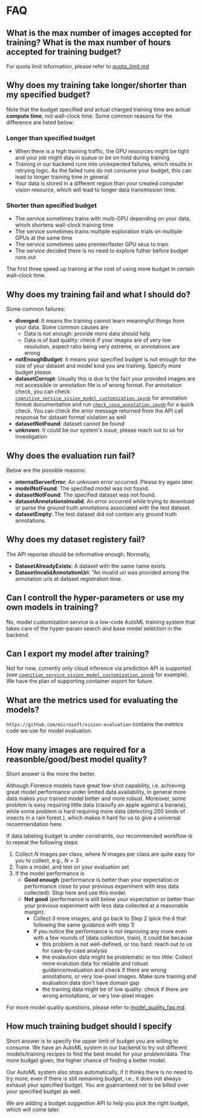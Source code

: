 
# FAQ

## What is the max number of images accepted for training? What is the max number of hours accepted for training budget?

For quota limit information, please refer to [quota_limit.md](./quota_limit.md)

## Why does my training take longer/shorter than my specified budget?

Note that the budget specified and actual charged training time are actual **compute time**, not wall-clock time. Some common reasons for the difference are listed below:

### Longer than specified budget

- When there is a high training traffic, the GPU resources might be tight and your job might stay in queue or be on hold during training
- Training in our backend runs into un/expected failures, which results in retrying logic. As the failed runs do not consume your budget, this can lead to longer training time in general
- Your data is stored in a different region than your created computer vision resource, which will lead to longer data transmission time.

### Shorter than specified budget

- The service sometimes trains with multi-GPU depending on your data, which shortens wall-clock training time
- The service sometimes trains multiple exploration trials on multiple GPUs at the same time
- The service sometimes uses premier/faster GPU skus to train
- The service decided there is no need to explore futher before budget runs out

The first three speed up training at the cost of using more budget in certain wall-clock time.

## Why does my training fail and what I should do?

Some common failures:

- **diverged**: It means the training cannot learn meaningful things from your data. Some common causes are
  - Data is not enough: provide more data should help
  - Data is of bad quality: check if your images are of very low resolution, aspect ratio being very extreme, or annotations are wrong
- **notEnoughBudget**: it means your specified budget is not enough for the size of your dataset and model kind you are training. Specify more budget please
- **datasetCorrupt**: Usually this is due to the fact your provided images are not accessible or annotation file is of wrong format. For annotation check, you can check [`cognitive_service_vision_model_customization.ipynb`](cognitive_service_vision_model_customization.ipynb) for annotation format documentation and run [`check_coco_annotation.ipynb`](check_coco_annotation.ipynb) for a quick check. You can check the error message returned from the API call response for dataset format violation as well
- **datasetNotFound**: dataset cannot be found
- **unknown**: It could be our system's issue, please reach out to us for investigation

## Why does the evaluation run fail?

Below are the possible reasons:

- **internalServerError**: An unknown error occurred. Please try again later.
- **modelNotFound**: The specified model was not found.
- **datasetNotFound**: The specified dataset was not found.
- **datasetAnnotationsInvalid**: An error occurred while trying to download or parse the ground truth annotations associated with the test dataset.
- **datasetEmpty**: The test dataset did not contain any ground truth annotations.

## Why does my dataset registery fail?

The API reponse should be informative enough. Normally,

- **DatasetAlreadyExists**: A dataset with the same name exists
- **DatasetInvalidAnnotationUri**: "An invalid uri was provided among the annotation uris at dataset registration time.

## Can I controll the hyper-parameters or use my own models in training?

No, model customization service is a low-code AutoML training system that takes care of the hyper-param search and base model selection in the backend.

## Can I export my model after training?

Not for now, currently only cloud inference via prediction API is supported (see [`cognitive_service_vision_model_customization.ipynb`](cognitive_service_vision_model_customization.ipynb) for example). We have the plan of supporting container export for future.

## What are the metrics used for evaluating the models?

`https://github.com/microsoft/vision-evaluation` contains the metrics code we use for model evaluation.

## How many images are required for a reasonble/good/best model quality?

Short answer is the more the better.

Although Florence models have great few-shot capability, i.e. achieving great model performance under limited data availability, in general more data makes your trained model better and more robust. Moreover, some problem is easy requiring little data (classify an apple against a banana), while some problem is hard requiring more data (detecting 200 kinds of insects in a rain forest.), which makes it hard for us to give a universal recommendation here.

If data labeling budget is under constraints, our recommended workflow is to repeat the following steps:

1. Collect $N$ images per class, where $N$ images per class are quite easy for you to collect, e.g., $N=3$
2. Train a model, and test on your evaluation set
3. If the model performance is
    - **Good enough** (performance is better than your expectation or performance close to your previous experiment with less data collected): Stop here and use this model.
    - **Not good** (performance is still below your expectation or better than your previous experiment with less data collected at a reasonable margin):
      - Collect $\delta$ more images, and go back to Step 2 (pick the $\delta$ that following the same guidance with step 1)
      - If you notice the performance is not improving any more even with a few rounds of (data collection, train), it could be because
        - this problem is not well-defined, or too hard: reach out to us for case-by-case analysis
        - the evalaution data might be problematic or too little: Collect more evalution data for reliable and robust guidance/evaluation and check if there are wrong annotations, or very low-pixel images. Make sure training and evaluation data don't have domain gap
        - the training data might be of low quality: check if there are wrong annotations, or very low-pixel images

For more model qualtiy questions, please refer to [model_quality_faq.md](model_quality_faq.md).

## How much training budget should I specify

Short answer is to specify the upper limit of budget you are willing to consume. We have an AutoML system in our backend to try out different models/training recipes to find the best model for your problem/data. The more budget given, the higher chance of finding a better model.

Our AutoML system also stops automatically, if it thinks there is no need to try more, even if there is still remaining budget, i.e., it does not always exhaust your specified budget. You are guanranteed not to be billed over your specified budget as well.

We are adding a budget suggestion API to help you pick the right budget, which will come later.
